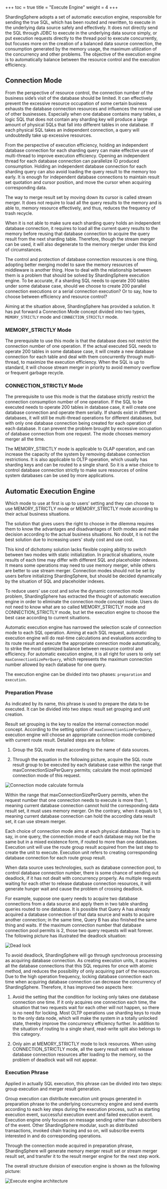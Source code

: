 +++
toc = true
title = "Execute Engine"
weight = 4
+++

ShardingSphere adopts a set of automatic execution engine, responsible for sending the true SQL, which has been routed and rewritten, to execute in the underlying data source safely and effectively. 
It does not directly send the SQL through JDBC to execute in the underlying data source simply, or put execution requests directly to the thread pool to execute concurrently, 
but focuses more on the creation of a balanced data source connection, the consumption generated by the memory usage, the maximum utilization of the concurrency and other problems. 
The objective of the execution engine is to automatically balance between the resource control and the execution efficiency.

## Connection Mode

From the perspective of resource control, the connection number of the business side’s visit of the database should be limited. 
It can effectively prevent the excessive resource occupation of some certain business exhausts the database connection resources and influences the normal use of other businesses. 
Especially when one database contains many tables, a logic SQL that does not contain any sharding key will produce a large amount of physical SQLs that fall into different tables in one database. 
If each physical SQL takes an independent connection, a query will undoubtedly take up excessive resources.

From the perspective of execution efficiency, holding an independent database connection for each sharding query can make effective use of multi-thread to improve execution efficiency. 
Opening an independent thread for each database connection can parallelize IO produced consumption. 
Holding an independent database connection for each sharding query can also avoid loading the query result to the memory too early. 
It is enough for independent database connections to maintain result set quotation and cursor position, and move the cursor when acquiring corresponding data.

The way to merge result set by moving down its cursor is called stream merger. 
It does not require to load all the query results to the memory and is able to, memory resource effectively, and thus, reduces the frequency of trash recycle.

When it is not able to make sure each sharding query holds an independent database connection, it requires to load all the current query results to the memory before reusing that database connection to acquire the query result from the next sharding table. 
Therefore, though the stream merger can be used, it will also degenerate to the memory merger under this kind of circumstances.

The control and protection of database connection resources is one thing, adopting better merging model to save the memory resources of middleware is another thing. 
How to deal with the relationship between them is a problem that should be solved by ShardingSphere execution engine. To be accurate, if a sharding SQL needs to operate 200 tables under some database case, should we choose to create 200 parallel connection executions or a serial connection execution? 
Or to say, how to choose between efficiency and resource control?

Aiming at the situation above, ShardingSphere has provided a solution. It has put forward a Connection Mode concept divided into two types, `MEMORY_STRICTLY` mode and `CONNECTION_STRICTLY` mode.

### MEMORY_STRICTLY Mode

The prerequisite to use this mode is that the database does not restrict the connection number of one operation. 
If the actual executed SQL needs to operate 200 tables in some database case, it will create a new database connection for each table and deal with them concurrently through multi-thread, to maximize the execution efficiency. 
When the SQL is up to standard, it will choose stream merger in priority to avoid memory overflow or frequent garbage recycle.

### CONNECTION_STRICTLY Mode

The prerequisite to use this mode is that the database strictly restrict the connection consumption number of one operation. 
If the SQL to be executed needs to operate 200 tables in database case, it will create one database connection and operate them serially. 
If shards exist in different databases, it will still be multi-thread operations for different databases, but with only one database connection being created for each operation of each database. 
It can prevent the problem brought by excessive occupation of database connection from one request. 
The mode chooses memory merger all the time.

The MEMORY_STRICTLY mode is applicable to OLAP operation, and can increase the capacity of the system by removing database connection restrictions. 
It is also applicable to OLTP operation, which usually has sharding keys and can be routed to a single shard. 
So it is a wise choice to control database connection strictly to make sure resources of online system databases can be used by more applications.

## Automatic Execution Engine

Which mode to use at first is up to users’ setting and they can choose to use MEMORY_STRICTLY mode or MEMORY_STRICTLY mode according to their actual business situations.

The solution that gives users the right to choose in the dilemma requires them to know the advantages and disadvantages of both modes and make decision according to the actual business situations. 
No doubt, it is not the best solution due to increasing users’ study cost and use cost.

This kind of dichotomy solution lacks flexible coping ability to switch between two modes with static initialization. 
In practical situations, route results of each time may differ with different SQL and placeholder indexes. 
It means some operations may need to use memory merger, while others are better to use stream merger. 
Connection modes should not be set by users before initializing ShardingSphere, but should be decided dynamically by the situation of SQL and placeholder indexes.

To reduce users’ use cost and solve the dynamic connection mode problem, ShardingSphere has extracted the thought of automatic execution engine in order to eliminate the connection mode concept inside. 
Users do not need to know what are so called MEMORY_STRICTLY mode and CONNECTION_STRICTLY mode, but let the execution engine to choose the best case according to current situations.

Automatic execution engine has narrowed the selection scale of connection mode to each SQL operation. 
Aiming at each SQL request, automatic execution engine will do real-time calculations and evaluations according to its route result and execute the appropriate connection mode automatically, to strike the most optimized balance between resource control and efficiency. 
For automatic execution engine, it is all right for users to only set `maxConnectionSizePerQuery`, which represents the maximum connection number allowed by each database for one query.

The execution engine can be divided into two phases: `preparation` and `execution`.

### Preparation Phrase

As indicated by its name, this phrase is used to prepare the data to be executed. 
It can be divided into two steps: result set grouping and unit creation.

Result set grouping is the key to realize the internal connection model concept. 
According to the setting option of `maxConnectionSizePerQuery`, execution engine will choose an appropriate connection mode combined with current route result. 
Detailed steps are as follow:

1. Group the SQL route result according to the name of data sources.

2. Through the equation in the following picture, acquire the SQL route result group to be executed by each database case within the range that maxConnectionSizePerQuery permits; calculate the most optimized connection mode of this request.

![Connection mode calculate formula](http://shardingsphere.jd.com/document/current/img/sharding/connection_mode_en.png)

Within the range that maxConnectionSizePerQuery permits, when the request number that one connection needs to execute is more than 1, meaning current database connection cannot hold the corresponding data result set, it must uses memory merger. 
On the contrary, when it equals to 1, meaning current database connection can hold the according data result set, it can use stream merger.

Each choice of connection mode aims at each physical database. 
That is to say, in one query, the connection mode of each database may not be the same but in a mixed existence form, if routed to more than one databases. 
Execution unit will use the route group result acquired from the last step to create the unit to execute. 
Execution unit refers to creating corresponding database connection for each route group result.

When data source uses technologies, such as database connection pool, to control database connection number, there is some chance of sending out deadlock, if it has not dealt with concurrency properly. 
As multiple requests waiting for each other to release database connection resources, it will generate hunger wait and cause the problem of crossing deadlock.

For example, suppose one query needs to acquire two database connections from a data source and apply them in two table sharding queries routed to one database. 
It is possible that Query A has already acquired a database connection of that data source and waits to acquire another connection; in the same time, Query B has also finished the same thing and waits. 
If the maximum connection number that database connection pool permits is 2, those two query requests will wait forever. 
The following picture has illustrated the deadlock situation:

![Dead lock](http://shardingsphere.jd.com/document/current/img/sharding/dead_lock_en.png)

To avoid deadlock, ShardingSphere will go through synchronous processing as acquiring database connection. 
As creating execution units, it acquires all the database connections that this SQL requires for once with atomic method, and reduces the possibility of only acquiring part of the resources. 
Due to the high operation frequency, locking database connection each time when acquiring database connection can decrease the concurrency of ShardingSphere. 
Therefore, it has improved two aspects here:

1. Avoid the setting that the condition for locking only takes one database connection one time. 
If it only acquires one connection each time, the situation that two requests wait for each other will not happen, so there is no need for locking. 
Most OLTP operations use sharding keys to route to the only data node, which will make the system in a totally unlocked state, thereby improve the concurrency efficiency further. 
In addition to the situation of routing to a single shard, read-write split also belongs to this category.

2. Only aim at MEMORY_STRICTLY mode to lock resources. 
When using CONNECTION_STRICTLY mode, all the query result sets will release database connection resources after loading to the memory, so the problem of deadlock wait will not appear.

### Execution Phrase

Applied in actually SQL execution, this phrase can be divided into two steps: group execution and merger result generation.

Group execution can distribute execution unit groups generated in preparation phrase to the underlying concurrency engine and send events according to each key steps during the execution process, 
such as starting execution event, successful execution event and failed execution event. Execution engine only focuses on message sending rather than subscribers of the event. 
Other ShardingSphere modular, such as distributed transactions, invoked chain tracing and so on, will subscribe events interested in and do corresponding operations.

Through the connection mode acquired in preparation phrase, ShardingSphere will generate memory merger result set or stream merger result set, and transfer it to the result merger engine for the next step work.

The overall structure division of execution engine is shown as the following picture:

![Execute engine architecture](http://shardingsphere.jd.com/document/current/img/sharding/execute_architecture_en.png)